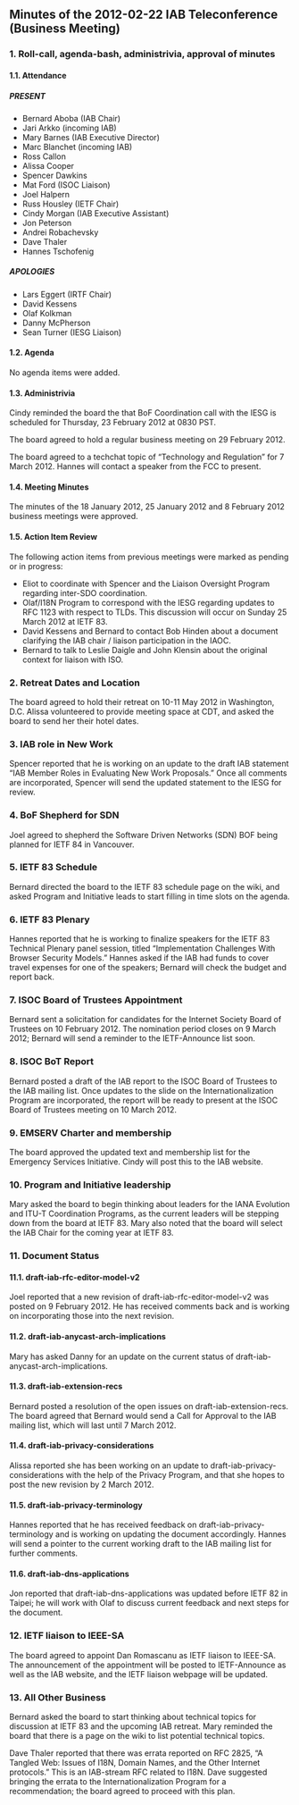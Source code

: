
Minutes of the 2012-02-22 IAB Teleconference (Business Meeting)
---------------------------------------------------------------


### 1. Roll-call, agenda-bash, administrivia, approval of minutes


#### 1.1. Attendance


##### PRESENT


* Bernard Aboba (IAB Chair)
* Jari Arkko (incoming IAB)
* Mary Barnes (IAB Executive Director)
* Marc Blanchet (incoming IAB)
* Ross Callon
* Alissa Cooper
* Spencer Dawkins
* Mat Ford (ISOC Liaison)
* Joel Halpern
* Russ Housley (IETF Chair)
* Cindy Morgan (IAB Executive Assistant)
* Jon Peterson
* Andrei Robachevsky
* Dave Thaler
* Hannes Tschofenig


##### APOLOGIES


* Lars Eggert (IRTF Chair)
* David Kessens
* Olaf Kolkman
* Danny McPherson
* Sean Turner (IESG Liaison)


#### 1.2. Agenda


No agenda items were added.


#### 1.3. Administrivia


Cindy reminded the board the that BoF Coordination call with the IESG is scheduled for Thursday, 23 February 2012 at 0830 PST.


The board agreed to hold a regular business meeting on 29 February 2012.


The board agreed to a techchat topic of “Technology and Regulation” for 7 March 2012. Hannes will contact a speaker from the FCC to present.


#### 1.4. Meeting Minutes


The minutes of the 18 January 2012, 25 January 2012 and 8 February 2012 business meetings were approved.


#### 1.5. Action Item Review


The following action items from previous meetings were marked as pending or in progress:


* Eliot to coordinate with Spencer and the Liaison Oversight Program regarding inter-SDO coordination.
* Olaf/I18N Program to correspond with the IESG regarding updates to RFC 1123 with respect to TLDs. This discussion will occur on Sunday 25 March 2012 at IETF 83.
* David Kessens and Bernard to contact Bob Hinden about a document clarifying the IAB chair / liaison participation in the IAOC.
* Bernard to talk to Leslie Daigle and John Klensin about the original context for liaison with ISO.


### 2. Retreat Dates and Location


The board agreed to hold their retreat on 10-11 May 2012 in Washington, D.C. Alissa volunteered to provide meeting space at CDT, and asked the board to send her their hotel dates.


### 3. IAB role in New Work


Spencer reported that he is working on an update to the draft IAB statement “IAB Member Roles in Evaluating New Work Proposals.” Once all comments are incorporated, Spencer will send the updated statement to the IESG for review.


### 4. BoF Shepherd for SDN


Joel agreed to shepherd the Software Driven Networks (SDN) BOF being planned for IETF 84 in Vancouver.


### 5. IETF 83 Schedule


Bernard directed the board to the IETF 83 schedule page on the wiki, and asked Program and Initiative leads to start filling in time slots on the agenda.


### 6. IETF 83 Plenary


Hannes reported that he is working to finalize speakers for the IETF 83 Technical Plenary panel session, titled “Implementation Challenges With Browser Security Models.” Hannes asked if the IAB had funds to cover travel expenses for one of the speakers; Bernard will check the budget and report back.


### 7. ISOC Board of Trustees Appointment


Bernard sent a solicitation for candidates for the Internet Society Board of Trustees on 10 February 2012. The nomination period closes on 9 March 2012; Bernard will send a reminder to the IETF-Announce list soon.


### 8. ISOC BoT Report


Bernard posted a draft of the IAB report to the ISOC Board of Trustees to the IAB mailing list. Once updates to the slide on the Internationalization Program are incorporated, the report will be ready to present at the ISOC Board of Trustees meeting on 10 March 2012.


### 9. EMSERV Charter and membership


The board approved the updated text and membership list for the Emergency Services Initiative. Cindy will post this to the IAB website.


### 10. Program and Initiative leadership


Mary asked the board to begin thinking about leaders for the IANA Evolution and ITU-T Coordination Programs, as the current leaders will be stepping down from the board at IETF 83. Mary also noted that the board will select the IAB Chair for the coming year at IETF 83.


### 11. Document Status


#### 11.1. draft-iab-rfc-editor-model-v2


Joel reported that a new revision of draft-iab-rfc-editor-model-v2 was posted on 9 February 2012. He has received comments back and is working on incorporating those into the next revision.


#### 11.2. draft-iab-anycast-arch-implications


Mary has asked Danny for an update on the current status of draft-iab-anycast-arch-implications.


#### 11.3. draft-iab-extension-recs


Bernard posted a resolution of the open issues on draft-iab-extension-recs. The board agreed that Bernard would send a Call for Approval to the IAB mailing list, which will last until 7 March 2012.


#### 11.4. draft-iab-privacy-considerations


Alissa reported she has been working on an update to draft-iab-privacy-considerations with the help of the Privacy Program, and that she hopes to post the new revision by 2 March 2012.


#### 11.5. draft-iab-privacy-terminology


Hannes reported that he has received feedback on draft-iab-privacy-terminology and is working on updating the document accordingly. Hannes will send a pointer to the current working draft to the IAB mailing list for further comments.


#### 11.6. draft-iab-dns-applications


Jon reported that draft-iab-dns-applications was updated before IETF 82 in Taipei; he will work with Olaf to discuss current feedback and next steps for the document.


### 12. IETF liaison to IEEE-SA


The board agreed to appoint Dan Romascanu as IETF liaison to IEEE-SA. The announcement of the appointment will be posted to IETF-Announce as well as the IAB website, and the IETF liaison webpage will be updated.


### 13. All Other Business


Bernard asked the board to start thinking about technical topics for discussion at IETF 83 and the upcoming IAB retreat. Mary reminded the board that there is a page on the wiki to list potential technical topics.


Dave Thaler reported that there was errata reported on RFC 2825, “A Tangled Web: Issues of I18N, Domain Names, and the Other Internet protocols.” This is an IAB-stream RFC related to I18N. Dave suggested bringing the errata to the Internationalization Program for a recommendation; the board agreed to proceed with this plan.


